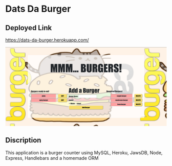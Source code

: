 # Dats Da Burger

## Deployed Link
https://dats-da-burger.herokuapp.com/

![Screenshot](./public/assets/images/Burger_Screenshot.png)

## Discription
This application is a burger counter using MySQL, Heroku, JawsDB, Node, Express, Handlebars and a homemade ORM

